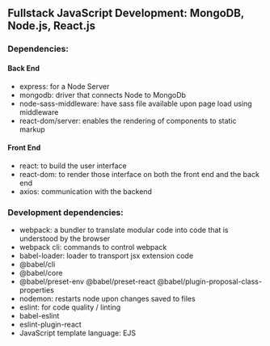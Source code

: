 ## Fullstack JavaScript Development: MongoDB, Node.js, React.js

### Dependencies: 

#### Back End
- express: for a Node Server
- mongodb: driver that connects Node to MongoDb
- node-sass-middleware: have sass file available upon page load using middleware
- react-dom/server: enables the rendering of components to static markup

#### Front End
- react: to build the user interface
- react-dom: to render those interface on both the front end and the back end
- axios: communication with the backend

### Development dependencies:
- webpack: a bundler to translate modular code into code that is understood by the browser
- webpack cli: commands to control webpack
- babel-loader: loader to transport jsx extension code
- @babel/cli 
- @babel/core
- @babel/preset-env @babel/preset-react @babel/plugin-proposal-class-properties
- nodemon: restarts node upon changes saved to files
- eslint: for code quality / linting
- babel-eslint
- eslint-plugin-react
- JavaScript template language: EJS